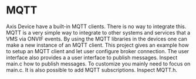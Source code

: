 # MQTT

Axis Device have a built-in MQTT clients.  There is no way to integrate this.  MQTT is a very simple way to integrate to other systems and services that a VMS via ONVIF events.
By using the MQTT libraries in the devices one can make a new instance of an MQTT client.   This project gives an example how to setup an MQTT client and let user configure broker connection.  The user interface also provides a a user interface to publish messages.
Inspect main.c how to publish messages.  To customize you mainly need to focus on main.c.
It is also possible to add MQTT subscriptions.  Inspect MQTT.h.
